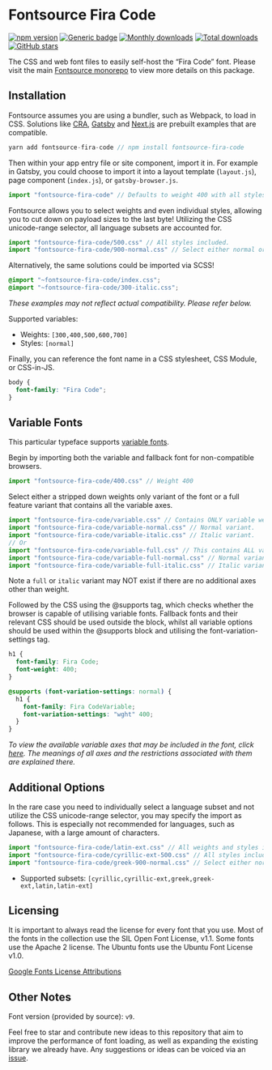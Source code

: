 # Fontsource Fira Code

[![npm version](https://badge.fury.io/js/fontsource-fira-code.svg)](https://www.npmjs.com/package/fontsource-fira-code) [![Generic badge](https://img.shields.io/badge/fontsource-passing-brightgreen)](https://github.com/fontsource/fontsource) [![Monthly downloads](https://badgen.net/npm/dm/fontsource-fira-code)](https://github.com/fontsource/fontsource) [![Total downloads](https://badgen.net/npm/dt/fontsource-fira-code)](https://github.com/fontsource/fontsource) [![GitHub stars](https://img.shields.io/github/stars/DecliningLotus/fontsource.svg?style=social&label=Star)](https://github.com/fontsource/fontsource/stargazers)

The CSS and web font files to easily self-host the “Fira Code” font. Please visit the main [Fontsource monorepo](https://github.com/fontsource/fontsource) to view more details on this package.

## Installation

Fontsource assumes you are using a bundler, such as Webpack, to load in CSS. Solutions like [CRA](https://create-react-app.dev/), [Gatsby](https://www.gatsbyjs.org/) and [Next.js](https://nextjs.org/) are prebuilt examples that are compatible.

```javascript
yarn add fontsource-fira-code // npm install fontsource-fira-code
```

Then within your app entry file or site component, import it in. For example in Gatsby, you could choose to import it into a layout template (`layout.js`), page component (`index.js`), or `gatsby-browser.js`.

```javascript
import "fontsource-fira-code" // Defaults to weight 400 with all styles included.
```

Fontsource allows you to select weights and even individual styles, allowing you to cut down on payload sizes to the last byte! Utilizing the CSS unicode-range selector, all language subsets are accounted for.

```javascript
import "fontsource-fira-code/500.css" // All styles included.
import "fontsource-fira-code/900-normal.css" // Select either normal or italic.
```

Alternatively, the same solutions could be imported via SCSS!

```scss
@import "~fontsource-fira-code/index.css";
@import "~fontsource-fira-code/300-italic.css";
```

_These examples may not reflect actual compatibility. Please refer below._

Supported variables:

- Weights: `[300,400,500,600,700]`
- Styles: `[normal]`

Finally, you can reference the font name in a CSS stylesheet, CSS Module, or CSS-in-JS.

```css
body {
  font-family: "Fira Code";
}
```

## Variable Fonts

This particular typeface supports [variable fonts](https://developer.mozilla.org/en-US/docs/Web/CSS/CSS_Fonts/Variable_Fonts_Guide).

Begin by importing both the variable and fallback font for non-compatible browsers.

```js
import "fontsource-fira-code/400.css" // Weight 400
```

Select either a stripped down weights only variant of the font or a full feature variant that contains all the variable axes.

```js
import "fontsource-fira-code/variable.css" // Contains ONLY variable weights and no other axes. Both normal and italic.
import "fontsource-fira-code/variable-normal.css" // Normal variant.
import "fontsource-fira-code/variable-italic.css" // Italic variant.
// Or
import "fontsource-fira-code/variable-full.css" // This contains ALL variable axes. Font files are larger. Both normal and italic.
import "fontsource-fira-code/variable-full-normal.css" // Normal variant.
import "fontsource-fira-code/variable-full-italic.css" // Italic variant.
```

Note a `full` or `italic` variant may NOT exist if there are no additional axes other than weight.

Followed by the CSS using the @supports tag, which checks whether the browser is capable of utilising variable fonts. Fallback fonts and their relevant CSS should be used outside the block, whilst all variable options should be used within the @supports block and utilising the font-variation-settings tag.

```css
h1 {
  font-family: Fira Code;
  font-weight: 400;
}

@supports (font-variation-settings: normal) {
  h1 {
    font-family: Fira CodeVariable;
    font-variation-settings: "wght" 400;
  }
}
```

_To view the available variable axes that may be included in the font, click [here](https://fonts.google.com/variablefonts). The meanings of all axes and the restrictions associated with them are explained there._

## Additional Options

In the rare case you need to individually select a language subset and not utilize the CSS unicode-range selector, you may specify the import as follows. This is especially not recommended for languages, such as Japanese, with a large amount of characters.

```javascript
import "fontsource-fira-code/latin-ext.css" // All weights and styles included.
import "fontsource-fira-code/cyrillic-ext-500.css" // All styles included.
import "fontsource-fira-code/greek-900-normal.css" // Select either normal or italic.
```

- Supported subsets: `[cyrillic,cyrillic-ext,greek,greek-ext,latin,latin-ext]`

## Licensing

It is important to always read the license for every font that you use.
Most of the fonts in the collection use the SIL Open Font License, v1.1. Some fonts use the Apache 2 license. The Ubuntu fonts use the Ubuntu Font License v1.0.

[Google Fonts License Attributions](https://fonts.google.com/attribution)

## Other Notes

Font version (provided by source): `v9`.

Feel free to star and contribute new ideas to this repository that aim to improve the performance of font loading, as well as expanding the existing library we already have. Any suggestions or ideas can be voiced via an [issue](https://github.com/fontsource/fontsource/issues).
